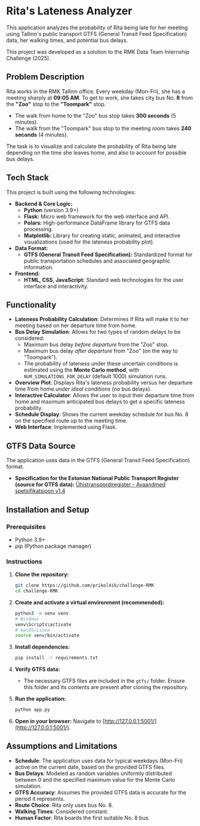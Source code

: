 # Rita's Lateness Analyzer

This application analyzes the probability of Rita being late for her meeting using Tallinn's public transport GTFS (General Transit Feed Specification) data, her walking times, and potential bus delays.

This project was developed as a solution to the RMK Data Team Internship Challenge (2025).

## Problem Description

Rita works in the RMK Tallinn office. Every weekday (Mon-Fri), she has a meeting sharply at **09:05 AM**. To get to work, she takes city bus No. **8** from the **"Zoo"** stop to the **"Toompark"** stop.

*   The walk from home to the "Zoo" bus stop takes **300 seconds** (5 minutes).
*   The walk from the "Toompark" bus stop to the meeting room takes **240 seconds** (4 minutes).

The task is to visualize and calculate the probability of Rita being late depending on the time she leaves home, and also to account for possible bus delays.

## Tech Stack

This project is built using the following technologies:

*   **Backend & Core Logic:**
    *   **Python** (version 3.9+)
    *   **Flask:** Micro web framework for the web interface and API.
    *   **Polars:** High-performance DataFrame library for GTFS data processing.
    *   **Matplotlib:** Library for creating static, animated, and interactive visualizations (used for the lateness probability plot).
*   **Data Format:**
    *   **GTFS (General Transit Feed Specification):** Standardized format for public transportation schedules and associated geographic information.
*   **Frontend:**
    *   **HTML, CSS, JavaScript:** Standard web technologies for the user interface and interactivity.

## Functionality

*   **Lateness Probability Calculation**: Determines if Rita will make it to her meeting based on her departure time from home.
*   **Bus Delay Simulation**: Allows for two types of random delays to be considered:
    *   Maximum bus delay *before departure* from the "Zoo" stop.
    *   Maximum bus delay *after departure* from "Zoo" (on the way to "Toompark").
    *   The probability of lateness under these uncertain conditions is estimated using the **Monte Carlo method**, with `NUM_SIMULATIONS_FOR_DELAY` (default 1000) simulation runs.
*   **Overview Plot**: Displays Rita's lateness probability versus her departure time from home *under ideal conditions* (no bus delays).
*   **Interactive Calculator**: Allows the user to input their departure time from home and maximum anticipated bus delays to get a specific lateness probability.
*   **Schedule Display**: Shows the current weekday schedule for bus No. 8 on the specified route up to the meeting time.
*   **Web Interface**: Implemented using Flask.

## GTFS Data Source

The application uses data in the GTFS (General Transit Feed Specification) format.
*   **Specification for the Estonian National Public Transport Register (source for GTFS data):** [Ühistranspordiregister - Avaandmed spetsifikatsioon v1.4](https://www.agri.ee/sites/default/files/documents/2023-07/%C3%BChistranspordiregister-avaandmed-spetsifikatsioon-v1_4.pdf)

## Installation and Setup

### Prerequisites

*   Python 3.9+
*   pip (Python package manager)

### Instructions

1.  **Clone the repository:**
    ```bash
    git clone https://github.com/prikol4ik/challenge-RMK
    cd challenge-RMK
    ```

2.  **Create and activate a virtual environment (recommended):**
    ```bash
    python3 -m venv venv
    # Windows
    venv\Scripts\activate
    # macOS/Linux
    source venv/bin/activate
    ```

3.  **Install dependencies:**
    ```bash
    pip install -r requirements.txt
    ```

4.  **Verify GTFS data:**
    *   The necessary GTFS files are included in the `gtfs/` folder. Ensure this folder and its contents are present after cloning the repository.


5.  **Run the application:**
    ```bash
    python app.py
    ```

6.  **Open in your browser:**
    Navigate to [http://127.0.0.1:5001/](http://127.0.0.1:5001/).

## Assumptions and Limitations

*   **Schedule**: The application uses data for typical weekdays (Mon-Fri) active on the current date, based on the provided GTFS files.
*   **Bus Delays**: Modeled as random variables uniformly distributed between 0 and the specified maximum value for the Monte Carlo simulation.
*   **GTFS Accuracy**: Assumes the provided GTFS data is accurate for the period it represents.
*   **Route Choice**: Rita only uses bus No. 8.
*   **Walking Times**: Considered constant.
*   **Human Factor**: Rita boards the first suitable No. 8 bus.

